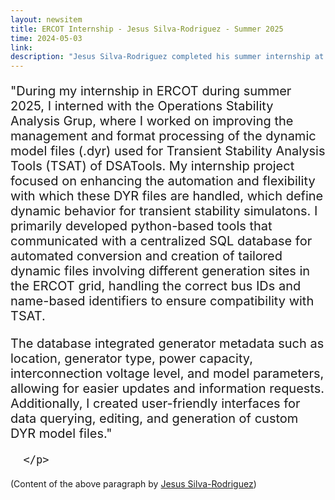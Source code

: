 ```yaml
---
layout: newsitem
title: ERCOT Internship - Jesus Silva-Rodriguez - Summer 2025
time: 2024-05-03
link: 
description: "Jesus Silva-Rodriguez completed his summer internship at Electric Reliability Council of Texas (ERCOT) in Summer 2025."
---
```


<div class="smallhead" style="font-size:20px;">
<!--      <p style="color:black; font-size:20px;"> -->
      <p>
"During my internship in ERCOT during summer 2025, I interned with the Operations Stability Analysis Grup, where I worked on improving the management and format processing of the dynamic model files (.dyr) used for Transient Stability Analysis Tools (TSAT) of DSATools. My internship project focused on enhancing the automation and flexibility with which these DYR files are handled, which define dynamic behavior for transient stability simulatons. I primarily developed python-based tools that communicated with a centralized SQL database for automated conversion and creation of tailored dynamic files involving different generation sites in the ERCOT grid, handling the correct bus IDs and name-based identifiers to ensure compatibility with TSAT.

The database integrated generator metadata such as location, generator type, power capacity, interconnection voltage level, and model parameters, allowing for easier updates and information requests. Additionally, I created user-friendly interfaces for data querying, editing, and generation of custom DYR model files."

      </p>
</div>


(Content of the above paragraph by <a href="/people/Jesus-SilvaRodriguez/" class="" target="_blank">Jesus Silva-Rodriguez</a>)